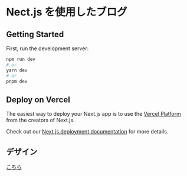 # Nect.js を使用したブログ

## Getting Started

First, run the development server:

```bash
npm run dev
# or
yarn dev
# or
pnpm dev
```

## Deploy on Vercel

The easiest way to deploy your Next.js app is to use the [Vercel Platform](https://vercel.com/new?utm_medium=default-template&filter=next.js&utm_source=create-next-app&utm_campaign=create-next-app-readme) from the creators of Next.js.

Check out our [Next.js deployment documentation](https://nextjs.org/docs/deployment) for more details.

## デザイン

[こちら](https://www.figma.com/file/drfWx9wWWQ3B4tnIOp44nq/%E3%83%96%E3%83%AD%E3%82%B0%E3%82%B5%E3%82%A4%E3%83%88?type=design&node-id=0%3A1&t=U9NzZDKopRGaNYjZ-1)
